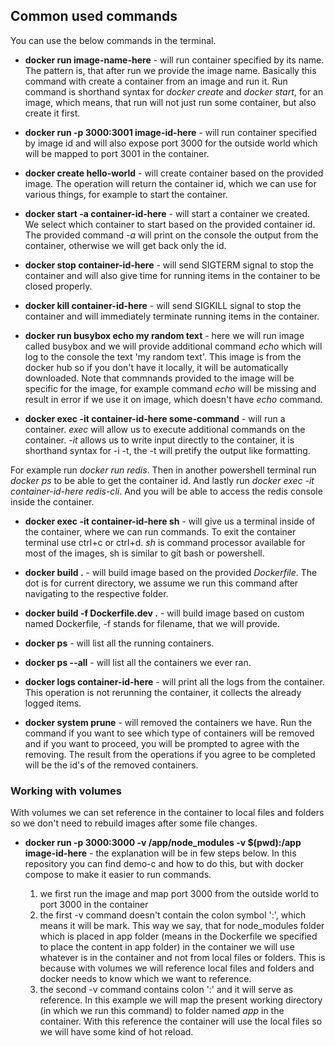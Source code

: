 ## Common used commands

You can use the below commands in the terminal.

- **docker run image-name-here** - will run container specified by its name. The pattern is, that after run we provide the image name. Basically this command with create a container from an image and run it. Run command is shorthand syntax for _docker create_ and _docker start_, for an image, which means, that run will not just run some container, but also create it first.

- **docker run -p 3000:3001 image-id-here** - will run container specified by image id and will also expose port 3000 for the outside world which will be mapped to port 3001 in the container.

- **docker create hello-world** - will create container based on the provided image. The operation will return the container id, which we can use for various things, for example to start the container.

- **docker start -a container-id-here** - will start a container we created. We select which container to start based on the provided container id. The provided command _-a_ will print on the console the output from the container, otherwise we will get back only the id.

- **docker stop container-id-here** - will send SIGTERM signal to stop the container and will also give time for running items in the container to be closed properly.

- **docker kill container-id-here** - will send SIGKILL signal to stop the container and will immediately terminate running items in the container.

- **docker run busybox echo my random text** - here we will run image called busybox and we will provide additional command _echo_ which will log to the console the text 'my random text'. This image is from the docker hub so if you don't have it locally, it will be automatically downloaded. Note that commnands provided to the image will be specific for the image, for example command _echo_ will be missing and result in error if we use it on image, which doesn't have _echo_ command.

- **docker exec -it container-id-here some-command** - will run a container. _exec_ will allow us to execute additional commands on the container. _-it_ allows us to write input directly to the container, it is shorthand syntax for -i -t, the -t will pretify the output like formatting.

For example run _docker run redis_. Then in another powershell terminal run _docker ps_ to be able to get the container id. And lastly run _docker exec -it container-id-here redis-cli_. And you will be able to access the redis console inside the container.

- **docker exec -it container-id-here sh** - will give us a terminal inside of the container, where we can run commands. To exit the container terminal use ctrl+c or ctrl+d. _sh_ is command processor available for most of the images, sh is similar to git bash or powershell.

- **docker build .** - will build image based on the provided _Dockerfile_. The dot is for current directory, we assume we run this command after navigating to the respective folder.

- **docker build -f Dockerfile.dev .** - will build image based on custom named Dockerfile, -f stands for filename, that we will provide.

- **docker ps** - will list all the running containers.

- **docker ps --all** - will list all the containers we ever ran.

- **docker logs container-id-here** - will print all the logs from the container. This operation is not rerunning the container, it collects the already logged items.

- **docker system prune** - will removed the containers we have. Run the command if you want to see which type of containers will be removed and if you want to proceed, you will be prompted to agree with the removing. The result from the operations if you agree to be completed will be the id's of the removed containers.

### Working with volumes

With volumes we can set reference in the container to local files and folders so we don't need to rebuild images after some file changes.

- **docker run -p 3000:3000 -v /app/node_modules -v $(pwd):/app image-id-here** - the explanation will be in few steps below. In this repository you can find demo-c and how to do this, but with docker compose to make it easier to run commands.

  1. we first run the image and map port 3000 from the outside world to port 3000 in the container
  2. the first -v command doesn't contain the colon symbol ':', which means it will be mark. This way we say, that for node_modules folder which is placed in app folder (means in the Dockerfile we specified to place the content in app folder) in the container we will use whatever is in the container and not from local files or folders. This is because with volumes we will reference local files and folders and docker needs to know which we want to reference.
  3. the second -v command contains colon ':' and it will serve as reference. In this example we will map the present working directory (in which we run this command) to folder named _app_ in the container. With this reference the container will use the local files so we will have some kind of hot reload.
